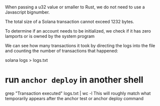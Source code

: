 When passing a u32 value or smaller to Rust, we do not need to use a Javascript bignumber.

The total size of a Solana transaction cannot exceed 1232 bytes.

To determine if an account needs to be initialized, we check if it has zero lamports or is owned by the system program

We can see how many transactions it took by directing the logs into the file and counting the number of transactions that happened:

solana logs > logs.txt
# run `anchor deploy` in another shell
grep "Transaction executed" logs.txt | wc -l
This will roughly match what temporarily appears after the anchor test or anchor deploy command